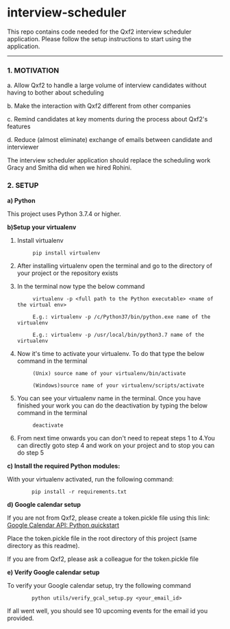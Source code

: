 # interview-scheduler
This repo contains code needed for the Qxf2 interview scheduler application. Please follow the setup instructions to start using the application.

----

### 1. MOTIVATION 


a. Allow Qxf2 to handle a large volume of interview candidates without having to bother about scheduling

b. Make the interaction with Qxf2 different from other companies 

c. Remind candidates at key moments during the process about Qxf2's features

d. Reduce (almost eliminate) exchange of emails between candidate and interviewer

The interview scheduler application should replace the scheduling work Gracy and Smitha did when we hired Rohini. 

### 2. SETUP

__a) Python__

This project uses Python 3.7.4 or higher.


__b)Setup your virtualenv__

1. Install virtualenv

            pip install virtualenv

2. After installing virtualenv open the terminal and go to the directory of your project or the repository exists

3. In the terminal now type the below command


            virtualenv -p <full path to the Python executable> <name of the virtual env>

            E.g.: virtualenv -p /c/Python37/bin/python.exe name of the virtualenv

            E.g.: virtualenv -p /usr/local/bin/python3.7 name of the virtualenv

4. Now it's time to activate your virtualenv. To do that type the below command in the terminal

            (Unix) source name of your virtualenv/bin/activate

            (Windows)source name of your virtualenv/scripts/activate

5. You can see your virtualenv name in the terminal. Once you have finished your work you can do the deactivation by typing the below command in the terminal
      
            deactivate

6. From next time onwards you can don't need to repeat steps 1 to 4.You can directly goto step 4 and work on your project and to stop you can do step 5


__c) Install the required Python modules:__

With your virtualenv activated, run the following command:

            pip install -r requirements.txt


__d) Google calendar setup__

If you are not from Qxf2, please create a token.pickle file using this link: [Google Calendar API: Python quickstart](https://developers.google.com/calendar/quickstart/python)

Place the token.pickle file in the root directory of this project (same directory as this readme).


If you are from Qxf2, please ask a colleague for the token.pickle file


__e) Verify Google calendar setup__

To verify your Google calendar setup, try the following command

            python utils/verify_gcal_setup.py <your_email_id> 

If all went well, you should see 10 upcoming events for the email id you provided.

